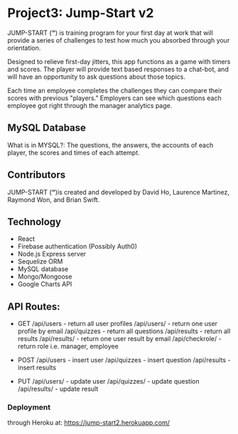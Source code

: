# Project3: Jump-Start v2

JUMP-START (℠) is training program for your first day at work that will provide a series of challenges to test how much you absorbed through your orientation.

Designed to relieve first-day jitters, this app functions as a game with timers and scores. The player will provide text based responses to a chat-bot, and will have an opportunity to ask questions about those topics.

Each time an employee completes the challenges they can compare their scores with previous "players." Employers can see which questions each employee got right through the manager analytics page.

## MySQL Database
What is in MYSQL?: The questions, the answers, the accounts of each player, the scores and times of each attempt.

## Contributors
JUMP-START (℠)is created and developed by David Ho, Laurence Martinez, Raymond Won, and Brian Swift.

## Technology

* React
* Firebase authentication (Possibly Auth0)
* Node.js Express server
* Sequelize ORM
* MySQL database
* Mongo/Mongoose
* Google Charts API

## API Routes:
* GET /api/users - return all user profiles
      /api/users/<email>   - return one user profile by email
      /api/quizzes - return all questions
      /api/results - return all results
      /api/results/<email> - return one user result by email
      /api/checkrole/<email> - return role i.e. manager, employee

* POST /api/users - insert user
       /api/quizzes - insert question
       /api/results - insert results

* PUT /api/users/<email> - update user
      /api/quizzes/<id> - update question
      /api/results/<id> - update result
  
### Deployment
through Heroku at: https://jump-start2.herokuapp.com/
